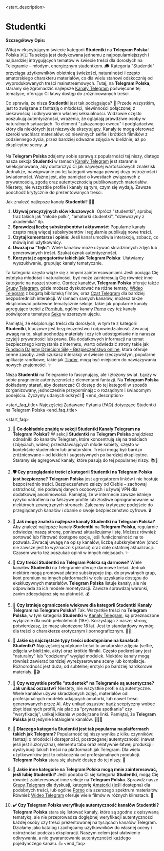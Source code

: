 <start_description>
# Studentki

**Szczegółowy Opis:**

Witaj w ekscytującym świecie kategorii **Studentki** na **Telegram Polska**!  Polska 🇵🇱 Ta sekcja jest dedykowana jednemu z najpopularniejszych i najbardziej intrygujących tematów w świecie treści dla dorosłych na Telegramie – młodym, energicznym studentkom. 🎓 Kategoria "Studentki" przyciąga użytkowników obietnicą świeżości, naturalności i często amatorskiego charakteru materiałów, co dla wielu stanowi odskocznię od wyprodukowanych treści mainstreamowych. Tutaj, na **Telegram Polska**, staramy się zgromadzić najlepsze [Kanały Telegram](/kanaly) poświęcone tej tematyce, oferując Ci łatwy dostęp do zróżnicowanych treści.

Co sprawia, że nisza **Studentki** jest tak pociągająca? 🤔 Przede wszystkim, jest to związane z fantazją o młodości, niewinności połączonej z ciekawością i odkrywaniem własnej seksualności. Widzowie często poszukują autentyczności, wrażenia, że oglądają prawdziwe osoby w naturalnych sytuacjach. To element "zakazanego owocu" i podglądactwa, który dla niektórych jest niezwykle ekscytujący. Kanały te mogą oferować szeroki wachlarz materiałów: od niewinnych selfie i krótkich filmików z codziennego życia, przez bardziej odważne zdjęcia w bieliźnie, aż po eksplicytne sceny. 🌶️

Na **Telegram Polska** zdajemy sobie sprawę z popularności tej niszy, dlatego nasza sekcja **Studentki** w ramach [Kanały Telegram](/kanaly) jest starannie selekcjonowana, aby dostarczyć Ci jak najwięcej wartościowych znalezisk. Jednakże, nawigowanie po tej kategorii wymaga pewnej dozy ostrożności i świadomości. Ważne jest, aby pamiętać o kwestiach związanych z prywatnością, zgodą oraz autentycznością publikowanych materiałów. Niestety, nie wszystkie profile i kanały są tym, czym się wydają. Zawsze podchodź krytycznie do prezentowanych treści.

Jak znaleźć najlepsze kanały **Studentki**? 🕵️‍♀️
1.  **Używaj precyzyjnych słów kluczowych**: Oprócz "studentki", spróbuj fraz takich jak "młode polki", "amatorki studentki", "dziewczyny z akademika" itp.
2.  **Sprawdzaj liczbę subskrybentów i aktywność**: Popularne kanały często mają więcej subskrybentów i regularnie publikują nowe treści.
3.  **Czytaj komentarze i opinie**: Jeśli kanał umożliwia interakcję, zobacz, co mówią inni użytkownicy.
4.  **Uważaj na "fejki"**: Wiele kanałów może używać skradzionych zdjęć lub generowanych treści. Szukaj oznak autentyczności.
5.  **Korzystaj z agregatorów takich jak **Telegram Polska****: Ułatwiamy wyszukiwanie, grupując kanały tematycznie.

Ta kategoria często wiąże się z innymi zainteresowaniami. Jeśli pociąga Cię estetyka młodości i naturalności, być może zainteresują Cię również inne kategorie na naszej stronie. Oprócz kanałów, **Telegram Polska** oferuje także [Grupy Telegram](/grupy), gdzie możesz dyskutować na różne tematy, [Wideo Telegram](/wideo) z bogatą biblioteką filmów, oraz [Czat Telegram](/czat) dla bardziej bezpośrednich interakcji. W ramach samych kanałów, możesz także eksplorować pokrewne tematycznie sekcje, takie jak popularne kanały agregujące treści z [Pornhub](/kanaly/pornhub), ogólne kanały [Porno](/kanaly/porno) czy też kanały poświęcone tematyce [Seks](/kanaly/seks) w szerszym ujęciu.

Pamiętaj, że eksplorując treści dla dorosłych, w tym te z kategorii **Studentki**, kluczowe jest bezpieczeństwo i odpowiedzialność. Zwracaj uwagę na to, skąd pochodzą materiały i czy ich udostępnianie nie narusza czyjejś prywatności lub prawa. Dla dodatkowych informacji na temat bezpiecznego korzystania z internetu, warto odwiedzić strony takie jak [Fundacja Dajemy Dzieciom Siłę - Bezpieczeństwo online](https://fdds.pl/kategoria/rodzice/bezpieczenstwo-online/), która oferuje cenne zasoby. Jeśli szukasz interakcji w świecie rzeczywistym, popularne aplikacje randkowe, takie jak [Tinder](https://tinder.com), mogą być miejscem do nawiązywania nowych znajomości. ✨

Nisza **Studentki** na Telegramie to fascynujący, ale i złożony świat. Łączy w sobie pragnienie autentyczności z elementami fantazji. Na **Telegram Polska** dokładamy starań, aby dostarczać Ci dostęp do tej kategorii w sposób zorganizowany, jednocześnie przypominając o rozsądnym i świadomym podejściu. Życzymy udanych odkryć! 🚀
<end_description>

<start_faq_title>
Najczęściej Zadawane Pytania (FAQ) dotyczące Studentki na Telegram Polska
<end_faq_title>

<start_faq>
1. **🤔 Co dokładnie znajdę w sekcji Studentki Kanały Telegram na Telegram Polska?**
W sekcji **Studentki** na **Telegram Polska** znajdziesz odnośniki do kanałów Telegram, które koncentrują się na treściach (zdjęciach, wideo) przedstawiających młode kobiety, często w kontekście studenckim lub amatorskim. Treści mogą być bardzo zróżnicowane – od lekkich i sugestywnych po bardziej eksplicytne. Staramy się agregować kanały, które pasują do tej popularnej niszy. 📚🔞

2. **🛡️ Czy przeglądanie treści z kategorii Studentki na Telegram Polska jest bezpieczne?**
**Telegram Polska** jest agregatorem linków i nie hostuje bezpośrednio treści. Bezpieczeństwo zależy od Ciebie – zachowaj ostrożność, nie podawaj danych osobowych i używaj VPN dla dodatkowej anonimowości. Pamiętaj, że w internecie zawsze istnieje ryzyko natrafienia na fałszywe profile lub złośliwe oprogramowanie na niektórych zewnętrznych stronach. Zalecamy krytyczne podejście do przeglądanych kanałów i dbanie o swoje bezpieczeństwo cyfrowe. 🔒

3. **🔎 Jak mogę znaleźć najlepsze kanały Studentki na Telegram Polska?**
Aby znaleźć najlepsze kanały **Studentki** na **Telegram Polska**, regularnie odwiedzaj naszą stronę, ponieważ aktualizujemy listę. Możesz również sortować lub filtrować dostępne opcje, jeśli funkcjonalność na to pozwala. Zwracaj uwagę na opisy kanałów, liczbę subskrybentów (choć nie zawsze jest to wyznacznik jakości) oraz datę ostatniej aktualizacji. Czasem warto też poszukać opinii w innych miejscach. ✨

4. **💸 Czy treści Studentki na Telegram Polska są darmowe?**
Wiele kanałów **Studentki** na Telegramie oferuje darmowe treści. Jednak niektóre mogą promować płatne subskrypcje (np. do prywatnych grup, kont premium na innych platformach) w celu uzyskania dostępu do ekskluzywnych materiałów. **Telegram Polska** listuje kanały, ale nie odpowiada za ich modele monetyzacji. Zawsze sprawdzaj warunki, zanim zdecydujesz się na płatność. 💰

5. **🔞 Czy istnieje ograniczenie wiekowe dla kategorii Studentki Kanały Telegram na Telegram Polska?**
Tak. Wszystkie treści na **Telegram Polska**, w tym kategoria **Studentki** w [Kanały Telegram](/kanaly), są przeznaczone wyłącznie dla osób pełnoletnich (18+). Korzystając z naszej strony, potwierdzasz, że masz ukończone 18 lat. Jest to standardowy wymóg dla treści o charakterze erotycznym i pornograficznym. 🚫👶

6. **📸 Jakie są najczęstsze typy treści udostępniane na kanałach Studentki?**
Najczęściej spotykane treści to amatorskie zdjęcia (selfie, zdjęcia w bieliźnie, akty) oraz krótkie filmiki. Często podkreślany jest "naturalny" lub "codzienny" wygląd modelek. Niektóre kanały mogą również zawierać bardziej wyreżyserowane sceny lub kompilacje. Różnorodność jest duża, od subtelnej erotyki po bardziej hardkorowe materiały. 🍑🎬

7. **🤥 Czy wszystkie profile "studentek" na Telegramie są autentyczne? Jak unikać oszustw?**
Niestety, nie wszystkie profile są autentyczne. Wiele kanałów używa skradzionych zdjęć, materiałów od profesjonalnych modelek udających amatorki, lub nawet treści generowanych przez AI. Aby unikać oszustw: bądź sceptyczny wobec zbyt idealnych profili, nie płać za "prywatne spotkania" czy "weryfikację", unikaj klikania w podejrzane linki. Pamiętaj, że **Telegram Polska** jest jedynie katalogiem kanałów. 🕵️‍♀️💔

8. **🌟 Dlaczego kategoria Studentki jest tak popularna na platformach takich jak Telegram?**
Popularność tej niszy wynika z kilku czynników: fantazji o młodości i dostępności, postrzeganej autentyczności (nawet jeśli jest iluzoryczna), elementu tabu oraz relatywnie łatwej produkcji i dystrybucji takich treści na platformach jak Telegram. Dla wielu użytkowników jest to odskocznia od profesjonalnych produkcji. **Telegram Polska** stara się ułatwić dostęp do tej niszy. 🚀

9. **🔄 Jakie inne kategorie na Telegram Polska mogą mnie zainteresować, jeśli lubię Studentki?**
Jeśli podoba Ci się kategoria **Studentki**, mogą Cię również zainteresować inne sekcje na **Telegram Polska**. Sprawdź nasze [Grupy Telegram](/grupy) dla dyskusji, kategorię [Amatorki](/kanaly/amatorki) (jeśli dostępna) dla podobnych treści, lub ogólne [Porno](/kanaly/porno) dla szerszego spektrum materiałów. Również [Wideo Telegram](/wideo) oferuje wiele filmów w różnych klimatach. 💖

10. **✔️ Czy Telegram Polska weryfikuje autentyczność kanałów Studentki?**
**Telegram Polska** stara się listować kanały, które są zgodne z opisywaną tematyką, ale nie przeprowadza dogłębnej weryfikacji autentyczności każdej osoby czy treści prezentowanej na tysiącach kanałów Telegram. Działamy jako katalog i zachęcamy użytkowników do własnej oceny i ostrożności podczas eksploracji. Naszym celem jest ułatwienie odkrywania, a nie gwarantowanie autentyczności każdego pojedynczego kanału. 👍
<end_faq>